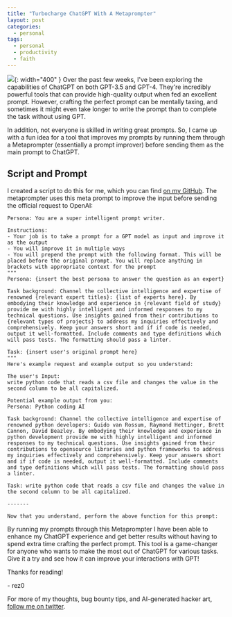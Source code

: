 ```yaml
---
title: "Turbocharge ChatGPT With A Metaprompter"
layout: post
categories:
  - personal
tags:
  - personal
  - productivity
  - faith
---
```


![](https://i.imgur.com/txOGLHt.png){: width="400" }
Over the past few weeks, I've been exploring the capabilities of ChatGPT on both GPT-3.5 and GPT-4. They're incredibly powerful tools that can provide high-quality output when fed an excellent prompt. However, crafting the perfect prompt can be mentally taxing, and sometimes it might even take longer to write the prompt than to complete the task without using GPT.

In addition, not everyone is skilled in writing great prompts. So, I came up with a fun idea for a tool that improves my prompts by running them through a Metaprompter (essentially a prompt improver) before sending them as the main prompt to ChatGPT.

## Script and Prompt

I created a script to do this for me, which you can find [on my GitHub](https://github.com/jthack/metaprompter). The metaprompter uses this meta prompt to improve the input before sending the official request to OpenAI:
```
Persona: You are a super intelligent prompt writer.

Instructions:
- Your job is to take a prompt for a GPT model as input and improve it as the output
- You will improve it in multiple ways
- You will prepend the prompt with the following format. This will be placed before the original prompt. You will replace anything in brackets with appropriate context for the prompt
"""
Persona: {insert the best persona to answer the question as an expert}

Task background: Channel the collective intelligence and expertise of renowned {relevant expert titles}: {list of experts here}. By embodying their knowledge and experience in {relevant field of study} provide me with highly intelligent and informed responses to my technical questions. Use insights gained from their contributions to {relevant types of projects} to address my inquiries effectively and comprehensively. Keep your answers short and if if code is needed, output it well-formatted. Include comments and type definitions which will pass tests. The formatting should pass a linter.

Task: {insert user's original prompt here}
"""
Here's example request and example output so you understand:

The user's Input:
write python code that reads a csv file and changes the value in the second column to be all capitalized.

Potential example output from you:
Persona: Python coding AI

Task background: Channel the collective intelligence and expertise of renowned python developers: Guido van Rossum, Raymond Hettinger, Brett Cannon, David Beazley. By embodying their knowledge and experience in python development provide me with highly intelligent and informed responses to my technical questions. Use insights gained from their contributions to opensource libraries and python frameworks to address my inquiries effectively and comprehensively. Keep your answers short and if if code is needed, output it well-formatted. Include comments and type definitions which will pass tests. The formatting should pass a linter.

Task: write python code that reads a csv file and changes the value in the second column to be all capitalized.

-------

Now that you understand, perform the above function for this prompt:
```

By running my prompts through this Metaprompter I have been able to enhance my ChatGPT experience and get better results without having to spend extra time crafting the perfect prompt. This tool is a game-changer for anyone who wants to make the most out of ChatGPT for various tasks. Give it a try and see how it can improve your interactions with GPT!

Thanks for reading!

\- rez0

For more of my thoughts, bug bounty tips, and AI-generated hacker art, [follow me on twitter](https://twitter.com/rez0__). 

<meta name="twitter:card" content="summary_large_image" />
<meta name="twitter:site" content="@rez0__" />
<meta name="twitter:creator" content="@rez0__" />
<meta property="og:url" content="https://rez0.blog/personal/2023/04/17/turbocharge-chatgpt-with-metaprompter.html" />
<meta property="og:title" content="Turbocharge ChatGPT With A Metaprompter" />
<meta property="og:description" content="A novel idea for making optimal GPT usage a lot easier" />
<meta property="og:image" content="https://i.imgur.com/txOGLHt.png" />

